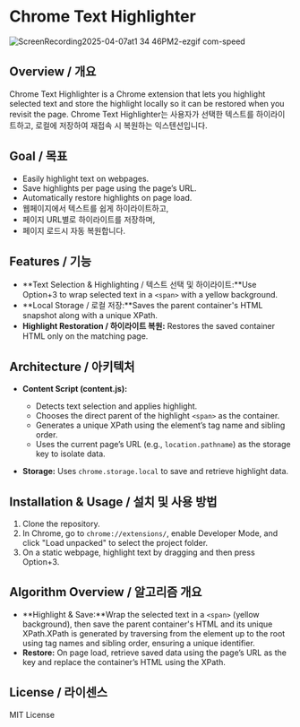 
# Chrome Text Highlighter

![ScreenRecording2025-04-07at1 34 46PM2-ezgif com-speed](https://github.com/user-attachments/assets/62bb4630-5601-4bea-875e-2d5bb709b5a6)


## Overview / 개요

Chrome Text Highlighter is a Chrome extension that lets you highlight selected text and store the highlight locally so it can be restored when you revisit the page.
Chrome Text Highlighter는 사용자가 선택한 텍스트를 하이라이트하고, 로컬에 저장하여 재접속 시 복원하는 익스텐션입니다.

## Goal / 목표

- Easily highlight text on webpages.
- Save highlights per page using the page’s URL.
- Automatically restore highlights on page load.
- 웹페이지에서 텍스트를 쉽게 하이라이트하고,
- 페이지 URL별로 하이라이트를 저장하며,
- 페이지 로드시 자동 복원합니다.

## Features / 기능

- **Text Selection & Highlighting / 텍스트 선택 및 하이라이트:**Use Option+3 to wrap selected text in a `<span>` with a yellow background.
- **Local Storage / 로컬 저장:**Saves the parent container's HTML snapshot along with a unique XPath.
- **Highlight Restoration / 하이라이트 복원:**
  Restores the saved container HTML only on the matching page.

## Architecture / 아키텍처

- **Content Script (content.js):**

  - Detects text selection and applies highlight.
  - Chooses the direct parent of the highlight `<span>` as the container.
  - Generates a unique XPath using the element’s tag name and sibling order.
  - Uses the current page’s URL (e.g., `location.pathname`) as the storage key to isolate data.
- **Storage:**
  Uses `chrome.storage.local` to save and retrieve highlight data.

## Installation & Usage / 설치 및 사용 방법

1. Clone the repository.
2. In Chrome, go to `chrome://extensions/`, enable Developer Mode, and click "Load unpacked" to select the project folder.
3. On a static webpage, highlight text by dragging and then press Option+3.

## Algorithm Overview / 알고리즘 개요

- **Highlight & Save:**Wrap the selected text in a `<span>` (yellow background), then save the parent container's HTML and its unique XPath.XPath is generated by traversing from the element up to the root using tag names and sibling order, ensuring a unique identifier.
- **Restore:**
  On page load, retrieve saved data using the page’s URL as the key and replace the container’s HTML using the XPath.

## License / 라이센스

MIT License
